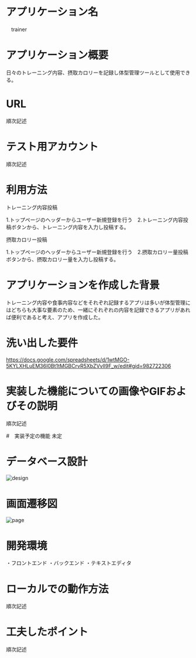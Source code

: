 # アプリケーション名　
　trainer
 
 # アプリケーション概要
 日々のトレーニング内容、摂取カロリーを記録し体型管理ツールとして使用できる。
 
 # URL
 順次記述
 
 # テスト用アカウント
 順次記述
 
 # 利用方法
 トレーニング内容投稿
 
 1.トップページのヘッダーからユーザー新規登録を行う　2.トレーニング内容投稿ボタンから、トレーニング内容を入力し投稿する。

 摂取カロリー投稿
 
 1.トップページのヘッダーからユーザー新規登録を行う　2.摂取カロリー量投稿ボタンから、摂取カロリー量を入力し投稿する。

 # アプリケーションを作成した背景
 トレーニング内容や食事内容などをそれぞれ記録するアプリは多いが体型管理にはどちらも大事な要素のため、一緒にそれぞれの内容を記録できるアプリがあれば便利であると考え、アプリを作成した。

 # 洗い出した要件
 https://docs.google.com/spreadsheets/d/1wtMGO-5KYLXHLuEM36I0Bt1tMGBCrvR5XbZVvll9F_w/edit#gid=982722306

 # 実装した機能についての画像やGIFおよびその説明
 順次記述

 #　実装予定の機能
 未定

 # データベース設計
 ![design](https://github.com/yuuya210618/trainer/assets/128597594/30c94142-5c26-4205-a380-1cec80f8c9d2)

 # 画面遷移図
![page](https://github.com/yuuya210618/trainer/assets/128597594/7450369f-11cb-4a52-8945-b7d9f49afe0f)

 
 # 開発環境
 ・フロントエンド
 ・バックエンド
 ・テキストエディタ
 
 # ローカルでの動作方法
順次記述
 
 # 工夫したポイント
 順次記述

 
